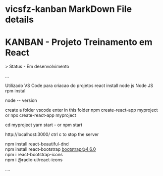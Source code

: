 # vicsfz-kanban MarkDown File details
<h1> KANBAN - Projeto Treinamento em React </h1>
> Status - Em desenvolvimento


...

Utilizado VS Code para criacao do projetos
react
install node js
Node JS rpm instal 

node -- version    

create a folder
vscode enter in this folder
npm create-react-app myproject
or
npx create-react-app myproject


cd myproject
yarn start - 
or
npm start 

http://localhost:3000/
ctrl c to stop the server

npm install react-beautiful-dnd   
npm install react-bootstrap bootstrap@4.6.0   
npm i react-bootstrap-icons  
npm i @radix-ui/react-icons   

....

  

